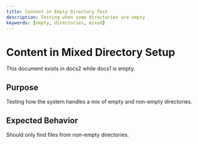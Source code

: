 ```yaml
---
title: Content in Empty Directory Test
description: Testing when some directories are empty
keywords: [empty, directories, mixed]
---
```


# Content in Mixed Directory Setup

This document exists in docs2 while docs1 is empty.

## Purpose

Testing how the system handles a mix of empty and non-empty directories.

## Expected Behavior

Should only find files from non-empty directories.